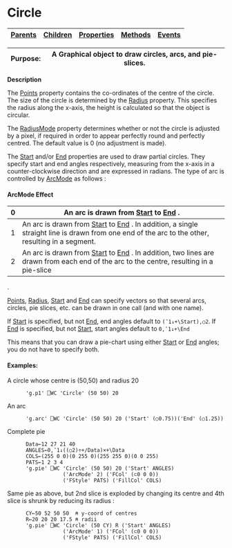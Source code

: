 




<h1 class="heading"><span class="name">Circle</span></h1>

| [Parents](../ParentLists/Circle.htm) | [Children](../ChildLists/Circle.htm) | [Properties](../PropLists/Circle.htm) | [Methods](../MethodLists/Circle.htm) | [Events](../EventLists/Circle.htm) |
| --- | --- | --- | --- | ---  |


| Purpose: | A Graphical object to draw circles, arcs, and pie-slices. |
| --- | ---  |


**Description**


The [Points](../a-z/points.md) property contains the co-ordinates of the centre of the circle. The size of the circle is determined by the [Radius](../a-z/radius.md) property. This specifies the radius along the x-axis, the height is calculated so that the object is circular.



The [ RadiusMode](../a-z/radiusmode.md) property determines whether or not the circle is adjusted by a pixel, if required in order to appear perfectly
round and perfectly centred. The default value is 0 (no adjustment is made).


The [Start](../a-z/start.md) and/or [End](../a-z/end.md) properties are used to draw partial circles. They specify start and end angles respectively, measuring from the x-axis in a counter-clockwise direction and are expressed in radians. The type of arc is controlled by [ArcMode](../a-z/arcmode.md) as follows :

#### ArcMode Effect


| 0 | An arc is drawn from [Start](../a-z/start.md) to [End](../a-z/end.md) . |
| --- | ---  |
| 1 | An arc is drawn from [Start](../a-z/start.md) to [End](../a-z/end.md) . In addition, a single straight line is drawn from one end of the arc to the other, resulting in a segment. |
| 2 | An arc is drawn from [Start](../a-z/start.md) to [End](../a-z/end.md) . In addition, two lines are drawn from each end of the arc to the centre, resulting in a pie-slice |


.


[Points](../a-z/points.md), [Radius](../a-z/radius.md), [Start](../a-z/start.md) and [End](../a-z/end.md) can specify vectors so that several arcs, circles, pie slices, etc. can be drawn in one call (and with one name).


If [Start](../a-z/start.md) is specified, but not [End](../a-z/end.md), end angles default to `(¯1↓+\Start),○2`. If [End](../a-z/end.md) is specified, but not [Start](../a-z/start.md), start angles default to `0,¯1↓+\End`


This means that you can draw a pie-chart using either [Start](../a-z/start.md) or [End](../a-z/end.md) angles; you do not have to specify both.

#### Examples:


A circle whose centre is (50,50) and radius 20
```apl
      'g.p1' ⎕WC 'Circle' (50 50) 20
```


An arc
```apl
      'g.arc' ⎕WC 'Circle' (50 50) 20 ('Start' (○0.75))('End' (○1.25))
```


Complete pie
```apl
      Data←12 27 21 40
      ANGLES←0,¯1↓((○2)÷+/Data)×+\Data
      COLS←(255 0 0)(0 255 0)(255 255 0)(0 0 255)
      PATS←1 2 3 4
      'g.pie' ⎕WC 'Circle' (50 50) 20 ('Start' ANGLES)
                  ('ArcMode' 2) ('FCol' (⊂0 0 0))
                  ('FStyle' PATS) ('FillCol' COLS)
```


Same pie as above, but 2nd slice is exploded by changing its centre and 4th slice is shrunk by reducing its radius :
```apl
      CY←50 52 50 50  ⍝ y-coord of centres
      R←20 20 20 17.5 ⍝ radii
      'g.pie' ⎕WC 'Circle' (50 CY) R ('Start' ANGLES)
                  ('ArcMode' 1) ('FCol' (⊂0 0 0))
                  ('FStyle' PATS) ('FillCol' COLS)
```


